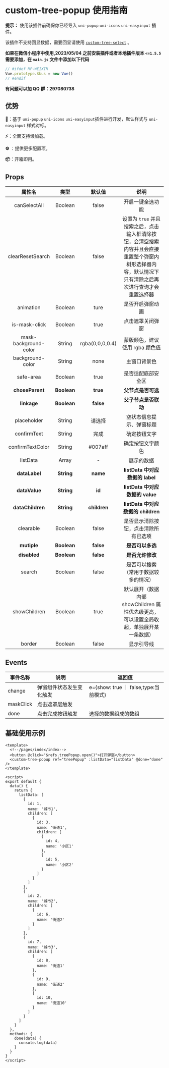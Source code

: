 # custom-tree-popup 使用指南

**提示：** 使用该插件前确保你已经导入 `uni-popup` `uni-icons` `uni-easyinput` 插件。

该插件不支持回显数据，需要回显请使用 [`custom-tree-select`](https://ext.dcloud.net.cn/plugin?id=10295) 。

**如果在微信小程序中使用,2023/05/04 之前安装插件或者本地插件版本 `<=1.5.5` 需要添加，在 `main.js` 文件中添加以下代码**

```js
// #ifdef MP-WEIXIN
Vue.prototype.$bus = new Vue()
// #endif
```

**有问题可以加 QQ 群：297080738**

## 优势

**💪**：基于 `uni-popup` `uni-icons` `uni-easyinput`插件进行开发，默认样式与 `uni-easyinput` 样式对标。

**⚡**：全面支持懒加载。

**⚙** ：提供更多配置项。

**📦**：开箱即用。

## Props

|        属性名         |    类型     |     默认值      |                             说明                             |
| :-------------------: | :---------: | :-------------: | :----------------------------------------------------------: |
|     canSelectAll      |   Boolean   |      false      |                       开启一键全选功能                       |
|   clearResetSearch    |   Boolean   |      false      | 设置为 `true` 并且搜索之后，点击输入框清除按钮，会清空搜索内容并且会直接重置整个弹窗内树形选择器内容，默认情况下只有清除之后再次进行查询才会重置选择器 |
|       animation       |   Boolean   |      ture       |                       是否开启弹窗动画                       |
|     is-mask-click     |   Boolean   |      true       |                       点击遮罩关闭弹窗                       |
| mask-background-color |   String    | rgba(0,0,0,0.4) |                蒙版颜色，建议使用 rgba 颜色值                |
|   background-color    |   String    |      none       |                         主窗口背景色                         |
|       safe-area       |   Boolean   |      true       |                      是否适配底部安全区                      |
|    **choseParent**    | **Boolean** |    **true**     |                      **父节点是否可选**                      |
|      **linkage**      | **Boolean** |    **false**    |                     **父子节点是否联动**                     |
|      placeholder      |   String    |     请选择      |                   空状态信息提示、弹窗标题                   |
|      confirmText      |   String    |      完成       |                         确定按钮文字                         |
|   confirmTextColor    |   String    |     #007aff     |                       确定按钮文字颜色                       |
|       listData        |    Array    |        -        |                          展示的数据                          |
|     **dataLabel**     | **String**  |    **name**     |               **listData 中对应数据的 label**                |
|     **dataValue**     | **String**  |     **id**      |               **listData 中对应数据的 value**                |
|   **dataChildren**    | **String**  |  **children**   |              **listData 中对应数据的 children**              |
|       clearable       |   Boolean   |      false      |             是否显示清除按钮，点击清除所有已选项             |
|      **mutiple**      | **Boolean** |    **false**    |                       **是否可以多选**                       |
|     **disabled**      | **Boolean** |    **false**    |                       **是否允许修改**                       |
|        search         |   Boolean   |      false      |             是否可以搜索（常用于数据较多的情况）             |
|     showChildren      |   Boolean   |      true       | 默认展开（数据内部 showChildren 属性优先级更高，可以设置全局收起，单独展开某一条数据） |
|        border         |   Boolean   |      false      |                          显示引导线                          |

## Events

| 事件名称  | 说明                     | 返回值                                |
| --------- | ------------------------ | ------------------------------------- |
| change    | 弹窗组件状态发生变化触发 | e={show: true ｜ false,type:当前模式} |
| maskClick | 点击遮罩层触发           |                                       |
| done      | 点击完成按钮触发         | 选择的数据组成的数组                  |

## 基础使用示例

```vue
<template>
  <!--/pages/index/index-->
  <button @click="$refs.treePopup.open()">打开弹窗</button>
  <custom-tree-popup ref="treePopup" :listData="listData" @done="done" />
</template>

<script>
export default {
  data() {
    return {
      listData: [
        {
          id: 1,
          name: '城市1',
          children: [
            {
              id: 3,
              name: '街道1',
              children: [
                {
                  id: 4,
                  name: '小区1'
                },
                {
                  id: 5,
                  name: '小区2'
                }
              ]
            }
          ]
        },
        {
          id: 2,
          name: '城市2',
          children: [
            {
              id: 6,
              name: '街道2'
            }
          ]
        },
        {
          id: 7,
          name: '城市3',
          children: [
            {
              id: 8,
              name: '街道1'
            },
            {
              id: 9,
              name: '街道2'
            },
            {
              id: 10,
              name: '街道10'
            }
          ]
        }
      ]
    }
  },
  methods: {
    done(data) {
      console.log(data)
    }
  }
}
</script>
```
